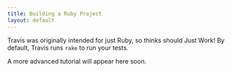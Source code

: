 ```yaml
---
title: Building a Ruby Project
layout: default
---
```


Travis was originally intended for just Ruby, so thinks should Just
Work! By default, Travis runs `rake` to run your tests.

A more advanced tutorial will appear here soon.
